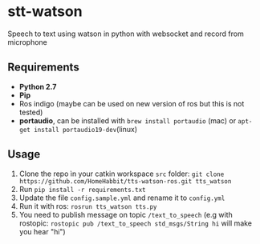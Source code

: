 # stt-watson
Speech to text using watson in python with websocket and record from microphone

## Requirements

- **Python 2.7**
- **Pip**
- Ros indigo (maybe can be used on new version of ros but this is not tested)
- **portaudio**, can be installed with `brew install portaudio` (mac) or `apt-get install portaudio19-dev`(linux)

## Usage

1. Clone the repo ìn your catkin workspace `src` folder: `git clone https://github.com/HomeHabbit/tts-watson-ros.git tts_watson`
2. Run `pip install -r requirements.txt`
3. Update the file `config.sample.yml` and rename it to `config.yml`
3. Run it with ros: `rosrun tts_watson tts.py`
4. You need to publish message on topic `/text_to_speech` (e.g with rostopic: `rostopic pub /text_to_speech std_msgs/String hi` will make you hear "hi")